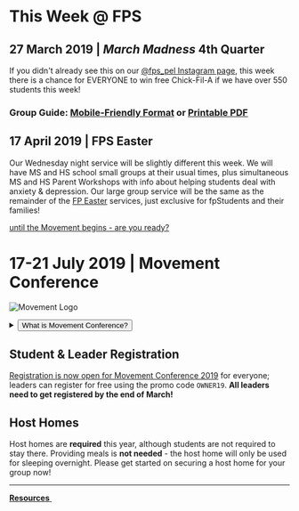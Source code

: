 # This Week @ FPS

## 27 March 2019 | *March Madness* 4th Quarter  
If you didn't already see this on our [@fps_pel Instagram page](https://www.instagram.com/fps_pel/), this week there is a chance for EVERYONE to win free Chick-Fil-A if we have over 550 students this week!  

### Group Guide: [Mobile-Friendly Format](guide.html) or [Printable PDF](guide.pdf)  

## 17 April 2019 | FPS Easter  
Our Wednesday night service will be slightly different this week. We will have MS and HS school small groups at their usual times, plus simultaneous MS and HS Parent Workshops with info about helping students deal with anxiety & depression. Our large group service will be the same as the remainder of the [FP Easter](https://fpeaster.com/) services, just exclusive for fpStudents and their families!  

<!-- set class to 'btn-primary' to make it blue & 'btn-danger' to make it red -->

<a class="btn btn-primary btn-block" href="#17-21-july-2019-movement-conference" role="button"><span id="MyTimer"></span> until the Movement begins - are you ready?</a>

# 17-21 July 2019 | Movement Conference  
![Movement Logo](https://d16gqslxckkrrx.cloudfront.net/resized/480/images/events/movement-conference-2019-tall.jpg "Movement 2019 Logo")
<details>
  <summary><button type="button" class="btn btn-default btn-xs">What is Movement Conference?</button></summary>
  <h4>Movement is a three day conference where students from across the state of Tennessee are encouraged and inspired to join the movement and take it back to their schools and communities. Students will experience incredible worship and music, be inspired by world-class communicators, and have a ton of fun with hundreds of other students. An awakening is coming to our nation, and we believe it will start right here, right now - will you join the Movement?</h4>
</details>  

## Student & Leader Registration
[Registration is now open for Movement Conference 2019](https://movementconf.com/) for everyone; leaders can register for free using the promo code `OWNER19`. **All leaders need to get registered by the end of March!**  

## Host Homes  
Host homes are **required** this year, although students are not required to stay there. Providing meals is **not needed** - the host home will only be used for sleeping overnight. Please get started on securing a host home for your group now!  

<!--
# Jan 2020 | Fusion Weekend
<details>
  <summary><button type="button" class="btn btn-default btn-xs">What is Fusion Weekend?</button></summary>
  <h4>Fusion is an overnight weekend retreat that begins on Friday evening and ends on Sunday afternoon. Leaders and students will stay in a local host home for fellowship, small group time, meals, and some sleep each night. Music, worship, speaker messages, and just-for-fun events are experienced Friday night and throughout the day Saturday. The weekend closes out on Sunday at your local Faith Promise campus.</h4>
</details>
More information about Fusion 2020 will be posted soon.    
-->

<!--End of Markdown Content-->
<script src="scripts.js"></script>

<!--Bottom Page Nav Buttons-->
<hr>
<a class="btn btn-default btn-sm" href="/resources" role="button"><b>Resources</b>&nbsp;<i class="fa fa-arrow-right"></i></a>
